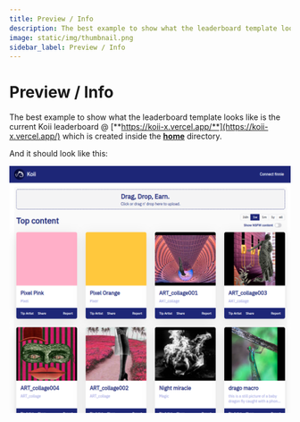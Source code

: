 ```yaml
---
title: Preview / Info
description: The best example to show what the leaderboard template looks like is the current Koii leaderboard
image: static/img/thumbnail.png
sidebar_label: Preview / Info
---
```


# Preview / Info

The best example to show what the leaderboard template looks like is the current Koii leaderboard @ [**https://koii-x.vercel.app/**](https://koii-x.vercel.app/) which is created inside the [**home**](https://github.com/koii-network/koii.X/blob/main/src/pages/home/index.tsx#L13) directory.

And it should look like this:&#x20;

![](../../../img/leaderboard-preview.png)
